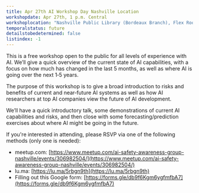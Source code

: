 ```yaml
---
title: Apr 27th AI Workshop Day Nashville Location
workshopdate: Apr 27th, 1 p.m. Central
workshoplocation: "Nashville Public Library (Bordeaux Branch), Flex Room, 4000 Clarksville Pike, Nashville, TN 37218"
temporalstatus: future
detailstobedetermined: false
listindex: -1
---
```


This is a free workshop open to the public for all levels of experience with AI. We’ll give a quick overview of the current state of AI capabilities, with a focus on how much has changed in the last 5 months, as well as where AI is going over the next 1‑5 years.

The purpose of this workshop is to give a broad introduction to risks and benefits of current and near‑future AI systems as well as how AI researchers at top AI companies view the future of AI development.

We’ll have a quick introductory talk, some demonstrations of current AI capabilities and risks, and then close with some forecasting/prediction exercises about where AI might be going in the future.

If you're interested in attending, please RSVP via one of the following methods (only one is needed):

+ meetup.com: [https://www.meetup.com/ai-safety-awareness-group-nashville/events/306982504/](https://www.meetup.com/ai-safety-awareness-group-nashville/events/306982504/)
+ lu.ma: [https://lu.ma/5rbgn9th](https://lu.ma/5rbgn9th)
+ Filling out this Google form: [https://forms.gle/db9f6Kgm6ygfmfbA7](https://forms.gle/db9f6Kgm6ygfmfbA7)

